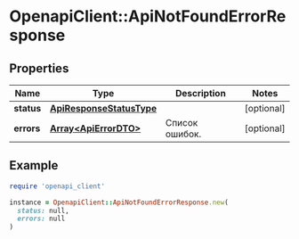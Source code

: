 # OpenapiClient::ApiNotFoundErrorResponse

## Properties

| Name | Type | Description | Notes |
| ---- | ---- | ----------- | ----- |
| **status** | [**ApiResponseStatusType**](ApiResponseStatusType.md) |  | [optional] |
| **errors** | [**Array&lt;ApiErrorDTO&gt;**](ApiErrorDTO.md) | Список ошибок. | [optional] |

## Example

```ruby
require 'openapi_client'

instance = OpenapiClient::ApiNotFoundErrorResponse.new(
  status: null,
  errors: null
)
```


